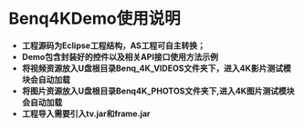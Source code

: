 # Benq4KDemo使用说明

- **工程源码为Eclipse工程结构，AS工程可自主转换；**
- **Demo包含封装好的控件以及相关API接口使用方法示例**
- **将视频资源放入U盘根目录Benq_4K_VIDEOS文件夹下，进入4K影片测试模块会自动加载**
- **将图片资源放入U盘根目录Benq4K_PHOTOS文件夹下,进入4K图片测试模块会自动加载**
- **工程导入需要引入tv.jar和frame.jar**


